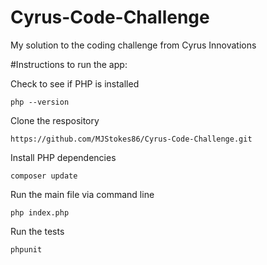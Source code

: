 # Cyrus-Code-Challenge


My solution to the coding challenge from Cyrus Innovations

#Instructions to run the app:

Check to see if PHP is installed

	php --version

Clone the respository

	https://github.com/MJStokes86/Cyrus-Code-Challenge.git

Install PHP dependencies

	composer update

Run the main file via command line

	php index.php

Run the tests

	phpunit
